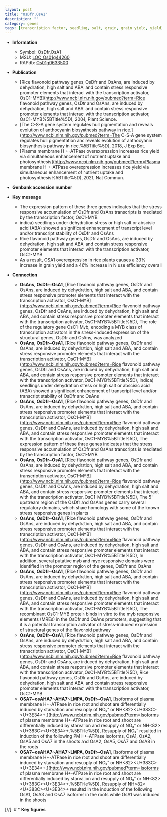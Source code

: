 ```yaml
---
layout: post
title: "OsDfr,OsA1"
description: ""
category: genes
tags: [transcription factor, seedling, salt, grain, grain yield, yield]
---
```


* **Information**  
    + Symbol: OsDfr,OsA1  
    + MSU: [LOC_Os01g44260](http://rice.uga.edu/cgi-bin/ORF_infopage.cgi?orf=LOC_Os01g44260)  
    + RAPdb: [Os01g0633500](https://rapdb.dna.affrc.go.jp/locus/?name=Os01g0633500)  

* **Publication**  
    + [Rice flavonoid pathway genes, OsDfr and OsAns, are induced by dehydration, high salt and ABA, and contain stress responsive promoter elements that interact with the transcription activator, OsC1-MYB](http://www.ncbi.nlm.nih.gov/pubmed?term=Rice flavonoid pathway genes, OsDfr and OsAns, are induced by dehydration, high salt and ABA, and contain stress responsive promoter elements that interact with the transcription activator, OsC1-MYB%5BTitle%5D), 2004, Plant Science.
    + [The C-S-A gene system regulates hull pigmentation and reveals evolution of anthocyanin biosynthesis pathway in rice.](http://www.ncbi.nlm.nih.gov/pubmed?term=The C-S-A gene system regulates hull pigmentation and reveals evolution of anthocyanin biosynthesis pathway in rice.%5BTitle%5D), 2018, J Exp Bot.
    + [Plasma membrane H +-ATPase overexpression increases rice yield via simultaneous enhancement of nutrient uptake and photosynthesis](http://www.ncbi.nlm.nih.gov/pubmed?term=Plasma membrane H +-ATPase overexpression increases rice yield via simultaneous enhancement of nutrient uptake and photosynthesis%5BTitle%5D), 2021, Nat Commun.

* **Genbank accession number**  

* **Key message**  
    + The expression pattern of these three genes indicates that the stress responsive accumulation of OsDfr and OsAns transcripts is mediated by the transcription factor, OsC1-MYB
    + indica) seedlings under dehydration stress or high salt or abscisic acid (ABA) showed a significant enhancement of transcript level and/or transcript stability of OsDfr and OsAns
    + Rice flavonoid pathway genes, OsDfr and OsAns, are induced by dehydration, high salt and ABA, and contain stress responsive promoter elements that interact with the transcription activator, OsC1-MYB
    + As a result, OSA1 overexpression in rice plants causes a 33% increase in grain yield and a 46% increase in N use efficiency overall

* **Connection**  
    + __OsAns__, __OsDfr~OsA1__, [Rice flavonoid pathway genes, OsDfr and OsAns, are induced by dehydration, high salt and ABA, and contain stress responsive promoter elements that interact with the transcription activator, OsC1-MYB](http://www.ncbi.nlm.nih.gov/pubmed?term=Rice flavonoid pathway genes, OsDfr and OsAns, are induced by dehydration, high salt and ABA, and contain stress responsive promoter elements that interact with the transcription activator, OsC1-MYB%5BTitle%5D), The role of the regulatory gene OsC1-Myb, encoding a MYB class of transcription activators in the stress-induced expression of the structural genes, OsDfr and OsAns, was analyzed
    + __OsAns__, __OsDfr~OsA1__, [Rice flavonoid pathway genes, OsDfr and OsAns, are induced by dehydration, high salt and ABA, and contain stress responsive promoter elements that interact with the transcription activator, OsC1-MYB](http://www.ncbi.nlm.nih.gov/pubmed?term=Rice flavonoid pathway genes, OsDfr and OsAns, are induced by dehydration, high salt and ABA, and contain stress responsive promoter elements that interact with the transcription activator, OsC1-MYB%5BTitle%5D), indica) seedlings under dehydration stress or high salt or abscisic acid (ABA) showed a significant enhancement of transcript level and/or transcript stability of OsDfr and OsAns
    + __OsAns__, __OsDfr~OsA1__, [Rice flavonoid pathway genes, OsDfr and OsAns, are induced by dehydration, high salt and ABA, and contain stress responsive promoter elements that interact with the transcription activator, OsC1-MYB](http://www.ncbi.nlm.nih.gov/pubmed?term=Rice flavonoid pathway genes, OsDfr and OsAns, are induced by dehydration, high salt and ABA, and contain stress responsive promoter elements that interact with the transcription activator, OsC1-MYB%5BTitle%5D), The expression pattern of these three genes indicates that the stress responsive accumulation of OsDfr and OsAns transcripts is mediated by the transcription factor, OsC1-MYB
    + __OsAns__, __OsDfr~OsA1__, [Rice flavonoid pathway genes, OsDfr and OsAns, are induced by dehydration, high salt and ABA, and contain stress responsive promoter elements that interact with the transcription activator, OsC1-MYB](http://www.ncbi.nlm.nih.gov/pubmed?term=Rice flavonoid pathway genes, OsDfr and OsAns, are induced by dehydration, high salt and ABA, and contain stress responsive promoter elements that interact with the transcription activator, OsC1-MYB%5BTitle%5D), The 5' upstream region of the OsDfr and OsAns genes carry several regulatory domains, which share homology with some of the known stress responsive genes in plants
    + __OsAns__, __OsDfr~OsA1__, [Rice flavonoid pathway genes, OsDfr and OsAns, are induced by dehydration, high salt and ABA, and contain stress responsive promoter elements that interact with the transcription activator, OsC1-MYB](http://www.ncbi.nlm.nih.gov/pubmed?term=Rice flavonoid pathway genes, OsDfr and OsAns, are induced by dehydration, high salt and ABA, and contain stress responsive promoter elements that interact with the transcription activator, OsC1-MYB%5BTitle%5D), In addition, several putative myb and myc responsive domains were identified in the promoter region of the genes, OsDfr and OsAns
    + __OsAns__, __OsDfr~OsA1__, [Rice flavonoid pathway genes, OsDfr and OsAns, are induced by dehydration, high salt and ABA, and contain stress responsive promoter elements that interact with the transcription activator, OsC1-MYB](http://www.ncbi.nlm.nih.gov/pubmed?term=Rice flavonoid pathway genes, OsDfr and OsAns, are induced by dehydration, high salt and ABA, and contain stress responsive promoter elements that interact with the transcription activator, OsC1-MYB%5BTitle%5D), The recombinant OsC1-MYB protein binds in vitro to the myb responsive elements (MREs) in the OsDfr and OsAns promoters, suggesting that it is a potential transcription activator of stress-induced expression of structural genes of the flavonoid pathway
    + __OsAns__, __OsDfr~OsA1__, [Rice flavonoid pathway genes, OsDfr and OsAns, are induced by dehydration, high salt and ABA, and contain stress responsive promoter elements that interact with the transcription activator, OsC1-MYB](http://www.ncbi.nlm.nih.gov/pubmed?term=Rice flavonoid pathway genes, OsDfr and OsAns, are induced by dehydration, high salt and ABA, and contain stress responsive promoter elements that interact with the transcription activator, OsC1-MYB%5BTitle%5D), Rice flavonoid pathway genes, OsDfr and OsAns, are induced by dehydration, high salt and ABA, and contain stress responsive promoter elements that interact with the transcription activator, OsC1-MYB
    + __OSA7~osAHA7~AHA7~LMPA__, __OsDfr~OsA1__, [Isoforms of plasma membrane H+-ATPase in rice root and shoot are differentially induced by starvation and resupply of NO₃⁻ or NH<e2><82><U+383C><U+3E34>+.](http://www.ncbi.nlm.nih.gov/pubmed?term=Isoforms of plasma membrane H+-ATPase in rice root and shoot are differentially induced by starvation and resupply of NO₃⁻ or NH<e2><82><U+383C><U+3E34>+.%5BTitle%5D),  Resupply of NO₃⁻ resulted in induction of the following PM H+-ATPase isoforms, OsA1, OsA2, OsA5 and OsA7 in the shoots and OsA2, OsA5, OsA7 and OsA8 in the roots
    + __OSA7~osAHA7~AHA7~LMPA__, __OsDfr~OsA1__, [Isoforms of plasma membrane H+-ATPase in rice root and shoot are differentially induced by starvation and resupply of NO₃⁻ or NH<e2><82><U+383C><U+3E34>+.](http://www.ncbi.nlm.nih.gov/pubmed?term=Isoforms of plasma membrane H+-ATPase in rice root and shoot are differentially induced by starvation and resupply of NO₃⁻ or NH<e2><82><U+383C><U+3E34>+.%5BTitle%5D),  Resupply of NH<e2><82><U+383C><U+3E34>+ resulted in the induction of the following OsA1, OsA3 and OsA7 isoforms in the roots while OsA1 was induced in the shoots

[//]: # * **Key figures**  


